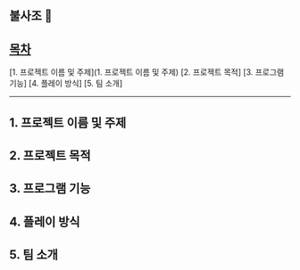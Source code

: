 ## 불사조 🧨 

[**목차**](목차)
---
[1. 프로젝트 이름 및 주제](1. 프로젝트 이름 및 주제)
[2. 프로젝트 목적]
[3. 프로그램 기능]
[4. 플레이 방식]
[5. 팀 소개]

---

**1. 프로젝트 이름 및 주제**
---
**2. 프로젝트 목적**
---
**3. 프로그램 기능**
---
**4. 플레이 방식**
---
**5. 팀 소개**
---
